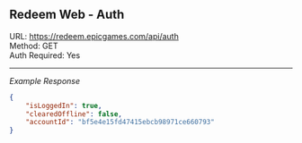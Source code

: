 ## Redeem Web - Auth

URL: https://redeem.epicgames.com/api/auth \
Method: GET \
Auth Required: Yes

---

_Example Response_

```json
{
    "isLoggedIn": true,
    "clearedOffline": false,
    "accountId": "bf5e4e15fd47415ebcb98971ce660793"
}
```
